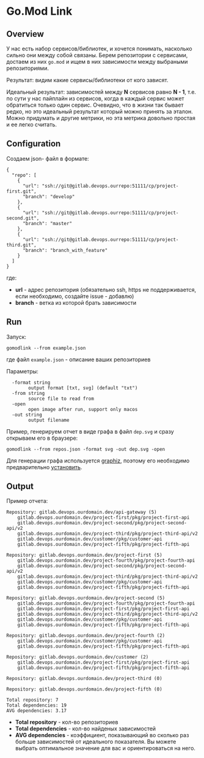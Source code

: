 # Go.Mod Link

## Overview
У нас есть набор сервисов/библиотек, и хочется понимать, насколько сильно они между собой связаны. Берем репозитории с сервисами, достаем из них `go.mod` и ищем в них зависимости между выбраными репозиториями.

Результат: видим какие сервисы/библиотеки от кого зависят.

Идеальный результат: зависимостей между **N** сервисов равно **N - 1**, т.е. по сути у нас пайплайн из сервисов, когда в каждый сервис может обратиться только один сервис. Очевидно, что в жизни так бывает редко, но это идеальный результат который можно принять за эталон. Можно придумать и другие метрики, но эта метрика довольно простая и ее легко считать.

## Configuration
Создаем json- файл в формате:
```
{
  "repo": [
    {
      "url": "ssh://git@gitlab.devops.ourrepo:51111/cp/project-first.git",
      "branch": "develop"
    },
    {
      "url": "ssh://git@gitlab.devops.ourrepo:51111/cp/project-second.git",
      "branch": "master"
    },
    {
      "url": "ssh://git@gitlab.devops.ourrepo:51111/cp/project-third.git",
      "branch": "branch_with_feature"
    }
  ]
}
```
где:
 * **url** - адрес репозитория (обязательно ssh, https не поддерживается, если необходимо, создайте issue - добавлю)
 * **branch** - ветка из которой брать зависимости

## Run
Запуск:
```
gomodlink --from example.json
```
где файл `example.json` - описание ваших репозиториев

Параметры:
```
  -format string
    	output format [txt, svg] (default "txt")
  -from string
    	source file to read from
  -open
    	open image after run, support only macos
  -out string
    	output filename
```

Пример, генерируем отчет в виде графа в файл `dep.svg` и сразу открываем его в браузере:
```
gomodlink --from repos.json -format svg -out dep.svg -open
```
Для генерации графа используется [graphiz](https://graphviz.org/), поэтому его необходимо предварительно [установить](https://graphviz.org/download/).

## Output
Пример отчета:
```
Repository: gitlab.devops.ourdomain.dev/api-gateway (5)
    gitlab.devops.ourdomain.dev/project-first/pkg/project-first-api
    gitlab.devops.ourdomain.dev/project-second/pkg/project-second-api/v2
    gitlab.devops.ourdomain.dev/project-third/pkg/project-third-api/v2
    gitlab.devops.ourdomain.dev/customer/pkg/customer-api
    gitlab.devops.ourdomain.dev/project-fifth/pkg/project-fifth-api

Repository: gitlab.devops.ourdomain.dev/project-first (5)
    gitlab.devops.ourdomain.dev/project-fourth/pkg/project-fourth-api
    gitlab.devops.ourdomain.dev/project-second/pkg/project-second-api/v2
    gitlab.devops.ourdomain.dev/project-third/pkg/project-third-api/v2
    gitlab.devops.ourdomain.dev/customer/pkg/customer-api
    gitlab.devops.ourdomain.dev/project-fifth/pkg/project-fifth-api

Repository: gitlab.devops.ourdomain.dev/project-second (5)
    gitlab.devops.ourdomain.dev/project-fourth/pkg/project-fourth-api
    gitlab.devops.ourdomain.dev/project-first/pkg/project-first-api
    gitlab.devops.ourdomain.dev/project-third/pkg/project-third-api/v2
    gitlab.devops.ourdomain.dev/customer/pkg/customer-api
    gitlab.devops.ourdomain.dev/project-fifth/pkg/project-fifth-api

Repository: gitlab.devops.ourdomain.dev/project-fourth (2)
    gitlab.devops.ourdomain.dev/customer/pkg/customer-api
    gitlab.devops.ourdomain.dev/project-fifth/pkg/project-fifth-api

Repository: gitlab.devops.ourdomain.dev/customer (2)
    gitlab.devops.ourdomain.dev/project-first/pkg/project-first-api
    gitlab.devops.ourdomain.dev/project-fifth/pkg/project-fifth-api

Repository: gitlab.devops.ourdomain.dev/project-third (0)

Repository: gitlab.devops.ourdomain.dev/project-fifth (0)

Total repository: 7
Total dependencies: 19
AVG dependencies: 3.17
```
 * **Total repository** - кол-во репозиториев
 * **Total dependencies** - кол-во найденых зависимостей
 * **AVG dependencies** - коэффициент, показывающий во сколько раз больше зависимостей от идеального показателя. Вы можете выбрать оптимальное значение для вас и ориентироваться на него.
